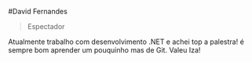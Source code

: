 #David Fernandes
> Espectador

Atualmente trabalho com desenvolvimento .NET e achei top a palestra! é sempre bom aprender um pouquinho mas de Git. Valeu Iza!
